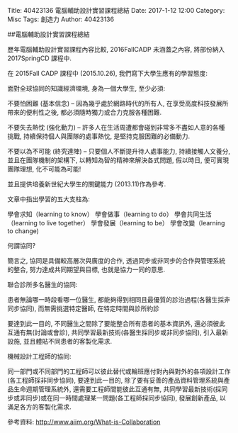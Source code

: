 Title: 40423136 電腦輔助設計實習課程總結
Date: 2017-1-12 12:00
Category: Misc
Tags: 創造力
Author: 40423136



<!-- PELICAN_END_SUMMARY -->

 ##電腦輔助設計實習課程總結
 
 歷年電腦輔助設計實習課程內容比較, 2016FallCADP 未涵蓋之內容, 將部份納入 2017SpringCD 課程中.

在 2015Fall CADP 課程中 (2015.10.26), 我們寫下大學生應有的學習態度:

面對全球協同的知識經濟環境, 身為一個大學生, 至少必須:

不要怕困難 (基本信念) – 因為幾乎處於網路時代的所有人, 在享受高度科技發展所帶來的便利性之後, 都必須隨時獨力或合力克服各種困難.

不要失去熱忱 (強化動力) – 許多人在生活周遭都會碰到非常多不盡如人意的各種挑戰, 持續保持個人與團隊的處事熱忱, 是堅持克服困難的必備動力.

不要以為不可能 (終究達陣) – 只要個人不斷提升待人處事能力, 持續接觸人文養分, 並且在團隊機制的架構下, 以轉知為智的精神來解決各式問題, 假以時日, 便可實現團隊理想, 化不可能為可能!

並且提供培養新世紀大學生的關鍵能力 (2013.11)作為參考.

文章中指出學習的五大支柱為:

學會求知（learning to know）
學會做事（learning to do）
學會共同生活（learning to live together）
學會發展（learning to be）
學會改變（learning to change)

何謂協同?

簡言之, 協同是具備較高層次與廣度的合作, 透過同步或非同步的合作與管理系統的整合, 努力達成共同期望與目標, 也就是協力一同的意思.

聯合診所多名醫生的協同:

患者無論哪一時段看哪一位醫生, 都能夠得到相同且最優質的診治過程(各醫生採非同步協同), 而無需挑選特定醫師, 在特定時間與診所約診

要達到此一目的, 不同醫生之間除了要能整合所有患者的基本資訊外, 還必須彼此互通有無(討論或會診), 共同學習最新技術(各醫生採同步或非同步協同), 引入最新設施, 並且體貼不同患者的客製化需求.

機械設計工程師的協同:

同一部門或不同部門的工程師可以彼此替代或輪班應付對內與對外的各項設計工作(各工程師採非同步協同), 要達到此一目的, 除了要有妥善的產品資料管理系統與產品生命週期管理系統外, 還需要工程師間能彼此互通有無, 共同學習最新技術(採同步或非同步)或在同一時間處理某一問題(各工程師採同步協同), 發展創新產品, 以滿足各方的客製化需求.

參考資料: http://www.aiim.org/What-is-Collaboration
